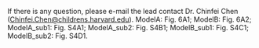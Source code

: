 If there is any question, please e-mail the lead contact Dr. Chinfei Chen (Chinfei.Chen@childrens.harvard.edu). 
ModelA: Fig. 6A1;
ModelB: Fig. 6A2;
ModelA_sub1: Fig. S4A1;
ModelA_sub2: Fig. S4B1;
ModelB_sub1: Fig. S4C1;
ModelB_sub2: Fig. S4D1.
